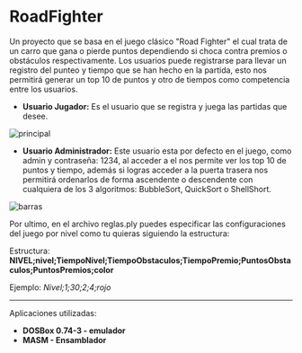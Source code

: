 # RoadFighter
Un proyecto que se basa en el juego clásico "Road Fighter" el cual trata de un carro que gana o pierde puntos dependiendo si choca contra premios o obstáculos respectivamente.
Los usuarios puede registrarse para llevar un registro del punteo y tiempo que se han hecho en la partida, esto nos permitirá generar un top 10 de puntos y otro de tiempos como competencia entre los usuarios.

* **Usuario Jugador:** 
   Es el usuario que se registra y juega las partidas que desee.

![principal](https://user-images.githubusercontent.com/65095924/125208233-90d2e980-e24e-11eb-82ea-39e3cfb091ad.png)

* **Usuario Administrador:** 
   Este usuario esta por defecto en el juego, como admin y contraseña: 1234, al acceder a el nos permite ver los top 10 de puntos y tiempo, además si logras acceder a la puerta trasera nos permitirá ordenarlos de forma ascendente o descendente con cualquiera de los 3 algoritmos: BubbleSort, QuickSort o ShellShort. 

![barras](https://user-images.githubusercontent.com/65095924/125208243-a1835f80-e24e-11eb-85ad-a62eeb41dc4e.png)

Por ultimo, en el archivo reglas.ply puedes especificar las configuraciones del juego por nivel como tu quieras siguiendo la estructura:

Estructura:
**NIVEL;nivel;TiempoNivel;TiempoObstaculos;TiempoPremio;PuntosObstaculos;PuntosPremios;color**

Ejemplo:
*Nivel;1;30;2;4;rojo*

___
Aplicaciones utilizadas:
* **DOSBox 0.74-3 - emulador**
* **MASM - Ensamblador**
